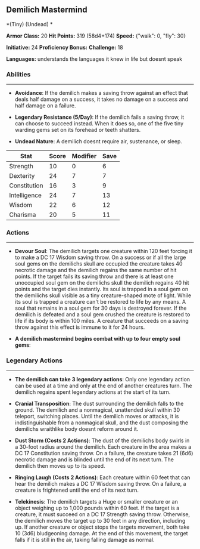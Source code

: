 ## Demilich Mastermind
*(Tiny) (Undead) *

**Armor Class:** 20
**Hit Points:** 319 (58d4+174)
**Speed:** {"walk": 0, "fly": 30}

**Initiative:** 24
**Proficiency Bonus:**
**Challenge:** 18

**Languages:** understands the languages it knew in life but doesnt speak

### Abilities
 --- 
- **Avoidance**: If the demilich makes a saving throw against an effect that deals half damage on a success, it takes no damage on a success and half damage on a failure.

- **Legendary Resistance (5/Day)**: If the demilich fails a saving throw, it can choose to succeed instead. When it does so, one of the five tiny warding gems set on its forehead or teeth shatters.

- **Undead Nature**: A demilich doesnt require air, sustenance, or sleep.



| Stat | Score | Modifier | Save |
| ---- | ---- | ---- | ---- |
| Strength | 10 | 0 | 6 |
| Dexterity | 24 | 7 | 7 |
| Constitution | 16 | 3 | 9 |
| Intelligence | 24 | 7 | 13 |
| Wisdom | 22 | 6 | 12 |
| Charisma | 20 | 5 | 11 |

### Actions
 --- 
- **Devour Soul**: The demilich targets one creature within 120 feet  forcing it to make a DC 17 Wisdom saving throw. On a success  or if all the large soul gems on the demilichs skull are occupied  the creature takes 40 necrotic damage  and the demilich regains the same number of hit points. If the target fails its saving throw and there is at least one unoccupied soul gem on the demilichs skull  the demilich regains 40 hit points  and the target dies instantly. Its soul is trapped in a soul gem on the demilichs skull  visible as a tiny  creature-shaped mote of light. While its soul is trapped  a creature can't be restored to life by any means. A soul that remains in a soul gem for 30 days is destroyed forever. If the demilich is defeated and a soul gem crushed  the creature is restored to life if its body is within 100 miles. A creature that succeeds on a saving throw against this effect is immune to it for 24 hours.

- **A demilich mastermind begins combat with up to four empty soul gems**: 

### Legendary Actions
 --- 
- **The demilich can take 3 legendary actions**: Only one legendary action can be used at a time and only at the end of another creatures turn. The demilich regains spent legendary actions at the start of its turn.

- **Cranial Transposition**: The dust surrounding the demilich falls to the ground. The demilich and a nonmagical, unattended skull within 30 teleport, switching places. Until the demilich moves or attacks, it is indistinguishable from a nonmagical skull, and the dust composing the demilichs wraithlike body doesnt reform around it.

- **Dust Storm (Costs 2 Actions)**: The dust of the demilichs body swirls in a 30-foot radius around the demilich. Each creature in the area makes a DC 17 Constitution saving throw. On a failure, the creature takes 21 (6d6) necrotic damage and is blinded until the end of its next turn. The demilich then moves up to its speed.

- **Ringing Laugh (Costs 2 Actions)**: Each creature within 60 feet that can hear the demilich makes a DC 17 Wisdom saving throw. On a failure, a creature is frightened until the end of its next turn.

- **Telekinesis**: The demilich targets a Huge or smaller creature or an object weighing up to 1,000 pounds within 60 feet. If the target is a creature, it must succeed on a DC 17 Strength saving throw. Otherwise, the demilich moves the target up to 30 feet in any direction, including up. If another creature or object stops the targets movement, both take 10 (3d6) bludgeoning damage. At the end of this movement, the target falls if it is still in the air, taking falling damage as normal.

